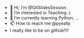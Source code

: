 - 👋 Hi, I’m @GitSlidesSession
- 👀 I’m interested in Teaching :)
- 🌱 I’m currently learning Python, ...
- 📫 How to reach me @pyeafp
- I really like to be on github!!!!

<!---
GitSlidesSession/GitSlidesSession is a ✨ special ✨ repository because its `README.md` (this file) appears on your GitHub profile.
You can click the Preview link to take a look at your changes.
--->

